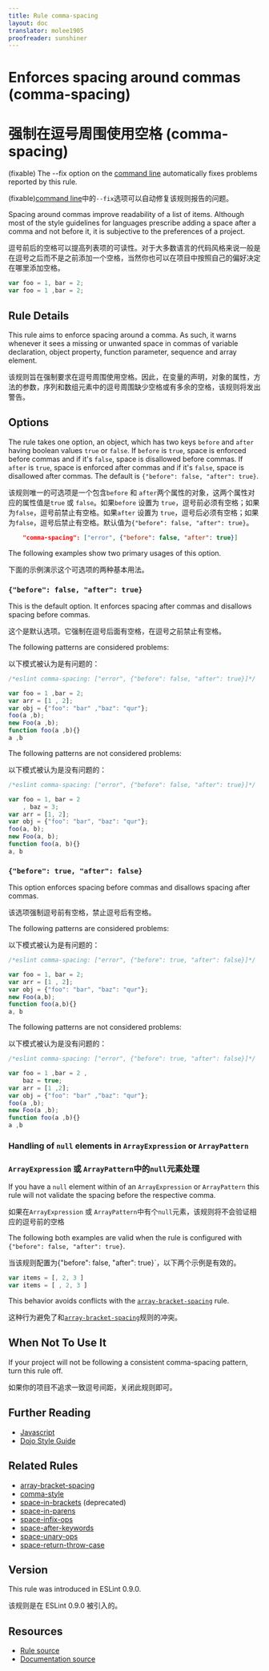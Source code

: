 ```yaml
---
title: Rule comma-spacing
layout: doc
translator: molee1905
proofreader: sunshiner
---
```

<!-- Note: No pull requests accepted for this file. See README.md in the root directory for details. -->

# Enforces spacing around commas (comma-spacing)

# 强制在逗号周围使用空格 (comma-spacing)

(fixable) The --fix option on the [command line](../user-guide/command-line-interface#fix) automatically fixes problems reported by this rule.

(fixable)[command line](../user-guide/command-line-interface#fix)中的`--fix`选项可以自动修复该规则报告的问题。

Spacing around commas improve readability of a list of items. Although most of the style guidelines for languages prescribe adding a space after a comma and not before it, it is subjective to the preferences of a project.

逗号前后的空格可以提高列表项的可读性。对于大多数语言的代码风格来说一般是在逗号之后而不是之前添加一个空格，当然你也可以在项目中按照自己的偏好决定在哪里添加空格。

```js
var foo = 1, bar = 2;
var foo = 1 ,bar = 2;
```

## Rule Details

This rule aims to enforce spacing around a comma. As such, it warns whenever it sees a missing or unwanted space in commas of variable declaration, object property, function parameter, sequence and array element.

该规则旨在强制要求在逗号周围使用空格。因此，在变量的声明，对象的属性，方法的参数，序列和数组元素中的逗号周围缺少空格或有多余的空格，该规则将发出警告。

## Options

The rule takes one option, an object, which has two keys `before` and `after` having boolean values `true` or `false`. If `before` is `true`, space is enforced before commas and if it's `false`, space is disallowed before commas. If `after` is `true`, space is enforced after commas and if it's `false`, space is disallowed after commas. The default is `{"before": false, "after": true}`.

该规则唯一的可选项是一个包含`before` 和 `after`两个属性的对象，这两个属性对应的属性值是`true` 或 `false`。如果`before` 设置为 `true`，逗号前必须有空格；如果为`false`，逗号前禁止有空格。如果`after` 设置为 `true`，逗号后必须有空格；如果为`false`，逗号后禁止有空格。默认值为`{"before": false, "after": true}`。

```json
    "comma-spacing": ["error", {"before": false, "after": true}]
```

The following examples show two primary usages of this option.

下面的示例演示这个可选项的两种基本用法。

### `{"before": false, "after": true}`

This is the default option. It enforces spacing after commas and disallows spacing before commas.

这个是默认选项。它强制在逗号后面有空格，在逗号之前禁止有空格。

The following patterns are considered problems:

以下模式被认为是有问题的：

```js
/*eslint comma-spacing: ["error", {"before": false, "after": true}]*/

var foo = 1 ,bar = 2;
var arr = [1 , 2];
var obj = {"foo": "bar" ,"baz": "qur"};
foo(a ,b);
new Foo(a ,b);
function foo(a ,b){}
a ,b
```

The following patterns are not considered problems:

以下模式被认为是没有问题的：

```js
/*eslint comma-spacing: ["error", {"before": false, "after": true}]*/

var foo = 1, bar = 2
    , baz = 3;
var arr = [1, 2];
var obj = {"foo": "bar", "baz": "qur"};
foo(a, b);
new Foo(a, b);
function foo(a, b){}
a, b
```

### `{"before": true, "after": false}`

This option enforces spacing before commas and disallows spacing after commas.

该选项强制逗号前有空格，禁止逗号后有空格。

The following patterns are considered problems:

以下模式被认为是有问题的：

```js
/*eslint comma-spacing: ["error", {"before": true, "after": false}]*/

var foo = 1, bar = 2;
var arr = [1 , 2];
var obj = {"foo": "bar", "baz": "qur"};
new Foo(a,b);
function foo(a,b){}
a, b
```

The following patterns are not considered problems:

以下模式被认为是没有问题的：

```js
/*eslint comma-spacing: ["error", {"before": true, "after": false}]*/

var foo = 1 ,bar = 2 ,
    baz = true;
var arr = [1 ,2];
var obj = {"foo": "bar" ,"baz": "qur"};
foo(a ,b);
new Foo(a ,b);
function foo(a ,b){}
a ,b
```

### Handling of `null` elements in `ArrayExpression` or `ArrayPattern`

### `ArrayExpression` 或 `ArrayPattern`中的`null`元素处理

If you have a `null` element within of an `ArrayExpression` or `ArrayPattern` this rule will not validate the spacing before the respective comma.

如果在`ArrayExpression` 或 `ArrayPattern`中有个`null`元素，该规则将不会验证相应的逗号前的空格

The following both examples are valid when the rule is configured with `{"before": false, "after": true}`.

当该规则配置为{"before": false, "after": true}`，以下两个示例是有效的。

```js
var items = [, 2, 3 ]
var items = [ , 2, 3 ]
```

This behavior avoids conflicts with the [`array-bracket-spacing`](array-bracket-spacing) rule.

这种行为避免了和[`array-bracket-spacing`](array-bracket-spacing)规则的冲突。

## When Not To Use It

If your project will not be following a consistent comma-spacing pattern, turn this rule off.

如果你的项目不追求一致逗号间距，关闭此规则即可。

## Further Reading

* [Javascript](http://javascript.crockford.com/code.html)
* [Dojo Style Guide](https://dojotoolkit.org/reference-guide/1.9/developer/styleguide.html)

## Related Rules

* [array-bracket-spacing](array-bracket-spacing)
* [comma-style](comma-style)
* [space-in-brackets](space-in-brackets) (deprecated)
* [space-in-parens](space-in-parens)
* [space-infix-ops](space-infix-ops)
* [space-after-keywords](space-after-keywords)
* [space-unary-ops](space-unary-ops)
* [space-return-throw-case](space-return-throw-case)

## Version

This rule was introduced in ESLint 0.9.0.

该规则是在 ESLint 0.9.0 被引入的。

## Resources

* [Rule source](https://github.com/eslint/eslint/tree/master/lib/rules/comma-spacing.js)
* [Documentation source](https://github.com/eslint/eslint/tree/master/docs/rules/comma-spacing.md)

